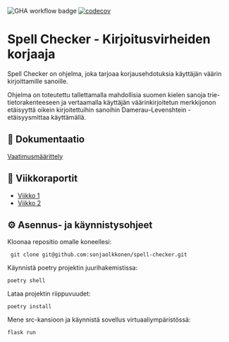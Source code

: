 ![GHA workflow badge](https://github.com/sonjaolkkonen/spell-checker/workflows/CI/badge.svg) [![codecov](https://codecov.io/github/sonjaolkkonen/spell-checker/graph/badge.svg?token=L0PHFZ9ZRR)](https://codecov.io/github/sonjaolkkonen/spell-checker)

# Spell Checker - Kirjoitusvirheiden korjaaja

Spell Checker on ohjelma, joka tarjoaa korjausehdotuksia käyttäjän väärin kirjoittamille sanoille.

Ohjelma on toteutettu tallettamalla mahdollisia suomen kielen sanoja trie-tietorakenteeseen ja vertaamalla käyttäjän väärinkirjoitetun merkkijonon etäisyyttä oikein kirjoitettuihin sanoihin Damerau–Levenshtein -etäisyysmittaa käyttämällä.

## 📄 Dokumentaatio
[Vaatimusmäärittely](https://github.com/sonjaolkkonen/spell-checker/blob/main/dokumentaatio/vaatimusmaarittely.md)

## 📆 Viikkoraportit
- [Viikko 1](https://github.com/sonjaolkkonen/spell-checker/blob/main/dokumentaatio/viikkoraportit/viikko1.md)
- [Viikko 2](https://github.com/sonjaolkkonen/spell-checker/blob/main/dokumentaatio/viikkoraportit/viikko2.md)

## ⚙️ Asennus- ja käynnistysohjeet

Kloonaa repositio omalle koneellesi:
```
 git clone git@github.com:sonjaolkkonen/spell-checker.git
```

Käynnistä poetry projektin juurihakemistissa:
```
poetry shell
```

Lataa projektin riippuvuudet:
```
poetry install
```

Mene src-kansioon ja käynnistä sovellus virtuaaliympäristössä:
```
flask run
```
